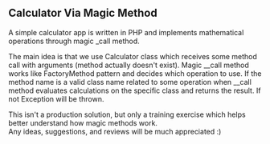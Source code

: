 ## Calculator Via Magic Method

A simple calculator app is written in PHP and implements mathematical operations through magic _call method.

The main idea is that we use Calculator class which receives some method call with arguments (method actually doesn't exist).
Magic __call method works like FactoryMethod pattern and decides which operation to use. If the method name is a valid class name
related to some operation when __call method evaluates calculations on the specific class and returns the result. If not
Exception will be thrown.


This isn't a production solution, but only a training exercise which helps better understand how magic methods work.  
Any ideas, suggestions, and reviews will be much appreciated :)